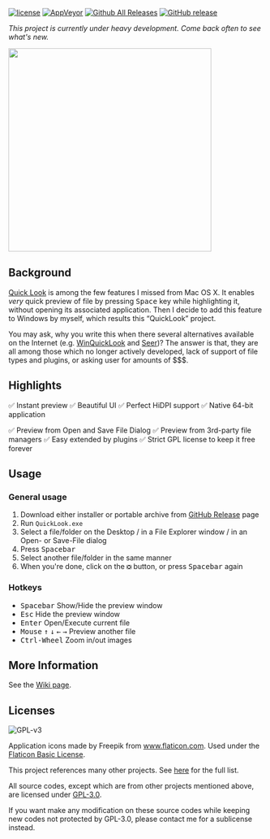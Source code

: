 [![license](https://img.shields.io/github/license/xupefei/QuickLook.svg)](https://www.gnu.org/licenses/lgpl-3.0.en.html)
[![AppVeyor](https://img.shields.io/appveyor/ci/xupefei/QuickLook.svg)](https://ci.appveyor.com/project/xupefei/QuickLook)
[![Github All Releases](https://img.shields.io/github/downloads/xupefei/QuickLook/total.svg)](https://github.com/xupefei/QuickLook/releases)
[![GitHub release](https://img.shields.io/github/release/xupefei/QuickLook.svg)](https://github.com/xupefei/QuickLook/releases/latest)

*This project is currently under heavy development. Come back often to see what's new.*

<img src="http://pooi.moe/QuickLook/sample.gif?2" width="400">

## Background
[Quick Look](https://en.wikipedia.org/wiki/Quick_Look) is among the few features I missed from Mac OS X. It enables *very* quick preview of file by pressing <kbd>Space</kbd> key while highlighting it, without opening its associated application. Then I decide to add this feature to Windows by myself, which results this “QuickLook” project.

You may ask, why you write this when there several alternatives available on the Internet (e.g. [WinQuickLook](https://github.com/shibayan/WinQuickLook) and [Seer](https://github.com/ccseer/Seer))? The answer is that, they are all among those which no longer actively developed, lack of support of file types and plugins, or asking user for amounts of $$$.

## Highlights

✅ Instant preview
✅ Beautiful UI
✅ Perfect HiDPI support
✅ Native 64-bit application

✅ Preview from Open and Save File Dialog
✅ Preview from 3rd-party file managers
✅ Easy extended by plugins 
✅ Strict GPL license to keep it free forever

## Usage

### General usage

 1. Download either installer or portable archive from [GitHub Release](https://github.com/xupefei/QuickLook/releases) page
 2. Run `QuickLook.exe`
 3. Select a file/folder on the Desktop / in a File Explorer window / in an Open- or Save-File dialog
 4. Press <kbd>Spacebar</kbd>
 5. Select another file/folder in the same manner
 6. When you're done, click on the `❎` button, or press <kbd>Spacebar</kbd> again

### Hotkeys

 - <kbd>Spacebar</kbd> Show/Hide the preview window
 - <kbd>Esc</kbd> Hide the preview window
 - <kbd>Enter</kbd> Open/Execute current file
 - <kbd>Mouse️</kbd> <kbd>↑</kbd> <kbd>↓</kbd> <kbd>←</kbd> <kbd>→</kbd> Preview another file
 - <kbd>Ctrl-Wheel</kbd> Zoom in/out images

## More Information

See the [Wiki page](https://github.com/xupefei/QuickLook/wiki).

## Licenses

![GPL-v3](https://www.gnu.org/graphics/gplv3-127x51.png)

Application icons made by Freepik from www.flaticon.com. Used under the [Flaticon Basic License](http://file000.flaticon.com/downloads/license/license.pdf).

This project references many other projects. See [here](https://github.com/xupefei/QuickLook/wiki/On-the-Shoulders-of-Giants) for the full list.

All source codes, except which are from other projects mentioned above, are licensed under [GPL-3.0](https://opensource.org/licenses/GPL-3.0).

If you want make any modification on these source codes while keeping new codes not protected by GPL-3.0, please contact me for a sublicense instead.

